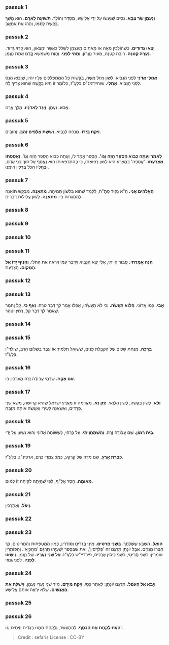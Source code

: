 
### passuk 1
<b>וְנַעֲמָן שַׂר צְבָא.</b> נִסִּים שֶׁנַּעֲשׂוּ עַל יְדֵי אֱלִישָׁע, מְסַדֵּר וְהוֹלֵךְ.
<b>תְּשׁוּעָה לַאֲרָם.</b> הוּא מָשַׁךְ בַּקֶּשֶׁת לְתֻמּוֹ, וְהָרַג אֶת אַחְאָב.

### passuk 2
<b>יָצְאוּ גְדוּדִים.</b> כְּשֶׁהוֹלְכִין מֵאָה אוֹ מָאתַיִם מֵעַצְמָן לִשְׁלֹל כַּאֲשֶׁר יִמְצְאוּן, הוּא קָרוּי גְּדוּד.
<b>נַעֲרָה קְטַנָּה.</b> רִיבָה קְטַנָּה, מֵעִיר נַעֲרוֹן.
<b>וַתְּהִי לִפְנֵי.</b> וַהֲוַת מְשַׁמְּשָׁא קֳדָם אִתַּת נַעֲמָן.

### passuk 3
<b>אַחֲלֵי אֲדֹנִי</b> לִפְנֵי הַנָּבִיא. לְשׁוֹן וַיְחַל משֶׁה, בַּקָּשׁוֹת כָּל הַמִּתְפַּלְּלִים עָלָיו יִהְיוּ, שֶׁיָּבוֹא הַנֵּס לִפְנֵי הַנָּבִיא.
<b>אַחֲלֵי.</b> שוהיידמנ"ס בְּלַעַ"ז, כְּלוֹמַר זוֹ הִיא בַּקָּשָׁה שֶׁהוּא צָרִיךְ לָהּ.

### passuk 4
<b>וַיָּבֹא.</b> נַעֲמָן.
<b>וַיַּגֵּד לַאדֹנָיו.</b> מֶלֶךְ אֲרָם.

### passuk 5
<b>וַיִּקַּח בְּיָדוֹ.</b> מִנְחָה לַנָּבִיא.
<b>וְשֵׁשֶׁת אֲלָפִים זָהָב.</b> זְהוּבִים.

### passuk 6
<b>לֵאמֹר וְעַתָּה כְּבוֹא הַסֵּפֶר הַזֶּה וְגוֹ'.</b> הַסֵּפֶר אָמַר לוֹ, וְעַתָּה כְּבוֹא הַסֵּפֶר הַזֶּה וְגוֹ'.
<b>וַאֲסַפְתּוֹ מִצָּרַעְתּוֹ.</b> 'אֲסֵפָה' בִּמְצֹרָע הִיא לְשׁוֹן רְפוּאָתוֹ, כִּי בְּהִתְרַפּאוֹתוֹ הוּא נֶאֱסָף אֶל תּוֹךְ בְּנֵי אָדָם, וּבְחָלְיוֹ הַכֹּל בְּדֵלִין הֵימֶנּוּ.

### passuk 7
<b>הַאֱלֹהִים אָנִי.</b> הֵ"א נָקוּד פַּתָּ"ח, לְלַמֵּד שֶׁהוּא בִּלְשׁוֹן תְּמִיהָה.
<b>מִתְאַנֶּה.</b> מְבַקֵּשׁ תּוֹאֲנָה לְהִתְגָּרוֹת בִּי.
<b>מִתְאַנֶּה.</b> לְשׁוֹן עֲלִילוֹת דְּבָרִים.

### passuk 8

### passuk 9

### passuk 10

### passuk 11
<b>הִנֵּה אָמַרְתִּי.</b> סָבוּר הָיִיתִי, אֵלַי יֵצֵא הַנָּבִיא וִידַבֵּר עִמִּי וְיִרְאֶה אֶת הַחֹלִי.
<b>וְהֵנִיף יָדוֹ אֶל הַמָּקוֹם.</b> הַצָּרַעַת.

### passuk 12

### passuk 13
<b>אָבִי.</b> כְּמוֹ אֲדוֹנִי.
<b>הֲלוֹא תַעֲשֶׂה.</b> וְכִי לֹא תַעֲשֵׂהוּ, אֲפִלּוּ אָמַר לְךָ דְּבַר טֹרַח.
<b>וְאַף כִּי.</b> קַל וָחֹמֶר שֶׁאָמַר לְךָ דָּבָר קַל, רְחַץ וּטְהָר.

### passuk 14

### passuk 15
<b>בְרָכָה.</b> מִנְחַת שָׁלוֹם שֶל הַקְבָּלַת פָּנִים, שֶׁשּׁוֹאֵל תַּלְמִיד אוֹ עֶבֶד בִּשְׁלוֹם הָרַב, שולד"ו בְּלַעַ"ז.

### passuk 16
<b>אִם אֶקָּח.</b> שֶׁדְּמֵי עֲבוֹדָה זָרָה מְעֹרָבִין בּוֹ.

### passuk 17
<b>וָלֹא.</b> לְשׁוֹן בַּקָּשָׁה, לְשׁוֹן הַלְוַאי.
<b>יֻתַּן נָא.</b> מֵאֲדָמָה זוֹ מֵאֶרֶץ יִשְׂרָאֵל שֶׁהִיא קְדוֹשָׁה, מַשָּׂא שְׁנֵי פְּרָדִים, וְאֶשָּׂאֶנָּה לְעִירִי וְאֶעֱשֶׂה אוֹתָהּ מִזְבֵּחַ.

### passuk 18
<b>בֵית רִמּוֹן.</b> שֵׁם עֲבוֹדָה זָרָה.
<b>וְהִשְׁתַּחֲוֵיתִי.</b> עַל כָּרְחִי, כְּשֶׁשּׁוֹחֶה אֲדוֹנִי וְהוּא נִשְׁעָן עַל יָדִי.

### passuk 19
<b>כִּבְרַת אָרֶץ.</b> שֵׁם מִדָּה שֶל קַרְקַע, כְּמוֹ: צִמְדֵי כֶרֶם, ארפינ"ט בְּלַעַ"ז.

### passuk 20
<b>מְאוּמָה.</b> חָסֵר אָלֶ"ף, לְפִי שֶׁהָיְתָה לְקִיחָה זוֹ לְמוּם.

### passuk 21
<b>וַיִּפֹּל.</b> וְאִתְרְכִין.

### passuk 22

### passuk 23
<b>הוֹאֵל.</b> הִשָּׁבַע שֶׁשְּׁלַחֲךָ.
<b>בִּשְׁנֵי חֲרִטִים.</b> מִינֵי בְּגָדִים וְסוּדָרִין, כְּמוֹ: הַמִּטְפָּחוֹת וְהָחֲרִיטִים, כָּךְ חִבְּרוֹ מְנַחֵם. אֲבָל יוֹנָתָן תִּרְגֵּם זֶה 'פַּלְדָּסִין', וְאֶת שֶׁבְּסֵפֶר יְשַׁעְיָהוּ תִּרְגֵּם 'מְחַכַּיָּא'. וְהַפּוֹתְרִין אוֹמְרִין: בִּשְׁנֵי חֲרִיטֵי, בִּשְׁנֵי כִּיסִין אֲרֻכִּים, פירדיי"ש בְּלַעַ"ז.
<b>אֶל שְׁנֵי נְעָרָיו.</b> שֶׁל נַעֲמָן.
<b>וַיִּשְׂאוּ לְפָנָיו.</b> לִפְנֵי גֵּחֲזִי.

### passuk 24
<b>וַיָּבֹא אֶל הָעֹפֶל.</b> תִּרְגֵּם יוֹנָתָן: לַאֲתַר כָּסֵי.
<b>וַיִּקַּח מִיָּדָם.</b> מִיַּד שְׁנֵי נַעֲרֵי נַעֲמָן.
<b>וַיְשַׁלַּח אֶת הָאֲנָשִׁים.</b> שֶׁלֹּא יִרְאֶה אוֹתָם אֱלִישָׁע.

### passuk 25

### passuk 26
<b>הַעֵת לָקַחַת אֶת הַכֶּסֶף.</b> לְהִתְעַשֵּׁר, וְלָקַחַת מִמֶּנּוּ בְּגָדִים וְזֵיתִים וְגוֹ'.

>Credit : sefaris
>License : CC-BY